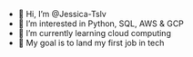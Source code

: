 - 👋 Hi, I’m @Jessica-Tslv
- 👀 I’m interested in Python, SQL, AWS & GCP
- 🌱 I’m currently learning cloud computing
- 💞️ My goal is to land my first job in tech

<!---
Jessica-Tslv/Jessica-Tslv is a ✨ special ✨ repository because its `README.md` (this file) appears on your GitHub profile.
You can click the Preview link to take a look at your changes.
--->

